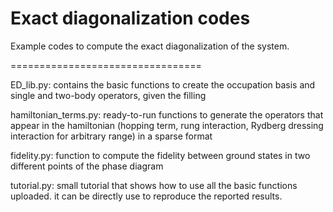 # Exact diagonalization codes

Example codes to compute the exact diagonalization of the system.

=================================

ED_lib.py: contains the basic functions to create the occupation basis and single and two-body operators, given the filling

hamiltonian_terms.py: ready-to-run functions to generate the operators that appear in the hamiltonian (hopping term, rung interaction, Rydberg dressing interaction for arbitrary range) in a sparse format

fidelity.py: function to compute the fidelity between ground states in two different points of the phase diagram

tutorial.py: small tutorial that shows how to use all the basic functions uploaded. it can be directly use to reproduce the reported results.
